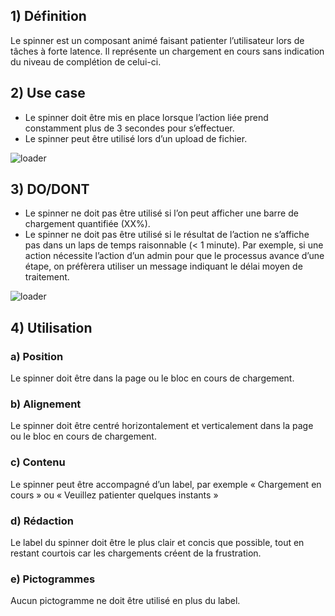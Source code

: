 ## 1) Définition

Le spinner est un composant animé faisant patienter l’utilisateur lors de tâches à forte latence. Il représente un chargement en cours sans indication du niveau de complétion de celui-ci.

## 2) Use case

- Le spinner doit être mis en place lorsque l’action liée prend constamment plus de 3 secondes pour s’effectuer.
- Le spinner peut être utilisé lors d’un upload de fichier.

<p><img src="../../assets/images/loader/loader-01.jpg" alt="loader" class="tk-markdown__img-fullscreen" /></p>

## 3) DO/DONT

- Le spinner ne doit pas être utilisé si l’on peut afficher une barre de chargement quantifiée (XX%).
- Le spinner ne doit pas être utilisé si le résultat de l’action ne s’affiche pas dans un laps de temps raisonnable (< 1 minute). Par exemple, si une action nécessite l’action d’un admin pour que le processus avance d’une étape, on préfèrera utiliser un message indiquant le délai moyen de traitement.

<p><img src="../../assets/images/loader/loader-02.jpg" alt="loader" class="tk-markdown__img-fullscreen" /></p>

## 4) Utilisation

### a) Position

Le spinner doit être dans la page ou le bloc en cours de chargement.

### b) Alignement

Le spinner doit être centré horizontalement et verticalement dans la page ou le bloc en cours de chargement.

### c) Contenu

Le spinner peut être accompagné d’un label, par exemple «&nbsp;Chargement en cours&nbsp;» ou «&nbsp;Veuillez patienter quelques instants&nbsp;»

### d) Rédaction

Le label du spinner doit être le plus clair et concis que possible, tout en restant courtois car les chargements créent de la frustration.

### e) Pictogrammes

Aucun pictogramme ne doit être utilisé en plus du label.
